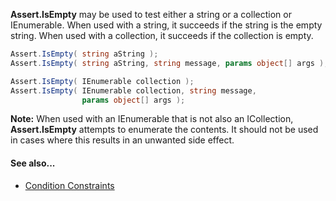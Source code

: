 **Assert.IsEmpty** may be used to test either a string or a collection or IEnumerable.
When used with a string, it succeeds if the string is the empty string.
When used with a collection, it succeeds if the collection is empty.

```C#
Assert.IsEmpty( string aString );
Assert.IsEmpty( string aString, string message, params object[] args );

Assert.IsEmpty( IEnumerable collection );
Assert.IsEmpty( IEnumerable collection, string message,
                params object[] args );
```

**Note:** When used with an IEnumerable that is not also an ICollection, **Assert.IsEmpty** attempts to enumerate the contents. It should not be used in cases where this results in an unwanted side effect.

#### See also...
 * [Condition Constraints](constraints#condition-constraints)
